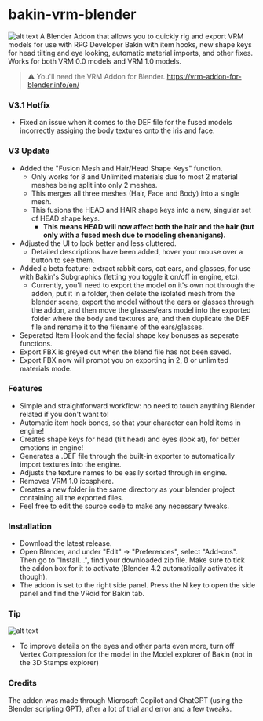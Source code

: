 # bakin-vrm-blender
![alt text](https://i.imgur.com/T6TnJll.png)
A Blender Addon that allows you to quickly rig and export VRM models for use with RPG Developer Bakin with item hooks, new shape keys for head tilting and eye looking, automatic material imports, and other fixes.
Works for both VRM 0.0 models and VRM 1.0 models.

>⚠️ You'll need the VRM Addon for Blender. https://vrm-addon-for-blender.info/en/
>

### V3.1 Hotfix
- Fixed an issue when it comes to the DEF file for the fused models incorrectly assiging the body textures onto the iris and face.

### V3 Update
- Added the "Fusion Mesh and Hair/Head Shape Keys" function.
  - Only works for 8 and Unlimited materials due to most 2 material meshes being split into only 2 meshes.
  - This merges all three meshes (Hair, Face and Body) into a single mesh.
  - This fusions the HEAD and HAIR shape keys into a new, singular set of HEAD shape keys.
    - **This means HEAD will now affect both the hair and the hair (but only with a fused mesh due to modeling shenanigans).**
- Adjusted the UI to look better and less cluttered.
  - Detailed descriptions have been added, hover your mouse over a button to see them.
- Added a beta feature: extract rabbit ears, cat ears, and glasses, for use with Bakin's Subgraphics (letting you toggle it on/off in engine, etc).
  - Currently, you'll need to export the model on it's own not through the addon, put it in a folder, then delete the isolated mesh from the blender scene, export the model without the ears or glasses through the addon, and then move the glasses/ears model into the exported folder where the body and textures are, and then duplicate the DEF file and rename it to the filename of the ears/glasses.
- Seperated Item Hook and the facial shape key bonuses as seperate functions.
- Export FBX is greyed out when the blend file has not been saved.
- Export FBX now will prompt you on exporting in 2, 8 or unlimited materials mode.

### Features
- Simple and straightforward workflow: no need to touch anything Blender related if you don't want to!
- Automatic item hook bones, so that your character can hold items in engine!
- Creates shape keys for head (tilt head) and eyes (look at), for better emotions in engine!
- Generates a .DEF file through the built-in exporter to automatically import textures into the engine.
- Adjusts the texture names to be easily sorted through in engine.
- Removes VRM 1.0 icosphere.
- Creates a new folder in the same directory as your blender project containing all the exported files.
- Feel free to edit the source code to make any necessary tweaks.

### Installation
- Download the latest release.
- Open Blender, and under "Edit" -> "Preferences", select "Add-ons". Then go to "Install...", find your downloaded zip file. Make sure to tick the addon box for it to activate (Blender 4.2 automatically activates it though).
- The addon is set to the right side panel. Press the N key to open the side panel and find the VRoid for Bakin tab.

### Tip
![alt text](https://i.imgur.com/XAvD2cv.png)
- To improve details on the eyes and other parts even more, turn off Vertex Compression for the model in the Model explorer of Bakin (not in the 3D Stamps explorer)

### Credits
The addon was made through Microsoft Copilot and ChatGPT (using the Blender scripting GPT), after a lot of trial and error and a few tweaks.

